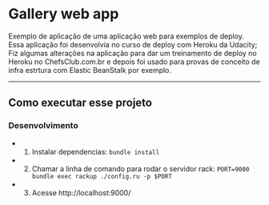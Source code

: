 # Gallery web app

Exemplo de aplicação de uma aplicação web para exemplos de deploy.
Essa aplicação foi desenvolvia no curso de deploy com Heroku da Udacity;
Fiz algumas alterações na aplicação para dar um treinamento de deploy no Heroku
no ChefsClub.com.br e depois foi usado para provas de conceito de infra estrtura
com Elastic BeanStalk por exemplo.

------

## Como executar esse projeto

### Desenvolvimento

- 1. Instalar dependencias: `bundle install`
- 2. Chamar a linha de comando para rodar o servidor rack: `PORT=9000 bundle exec rackup ./config.ru -p $PORT`
- 3. Acesse http://localhost:9000/
